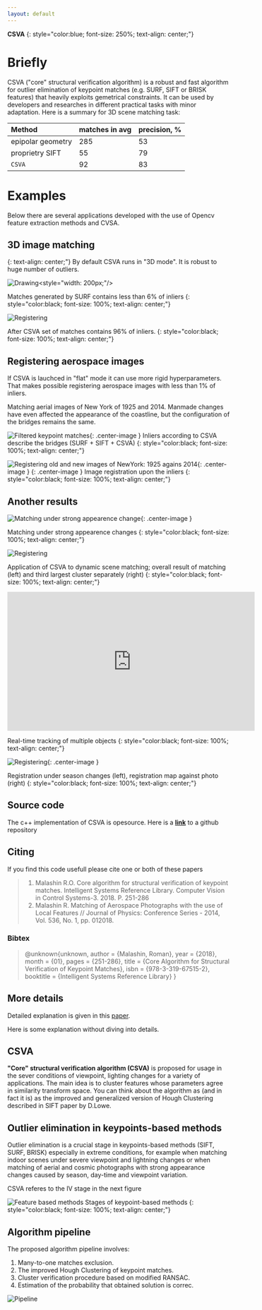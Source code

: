```yaml
---
layout: default
---
```

**CSVA**
{: style="color:blue; font-size: 250%; text-align: center;"}
# Briefly
CSVA ("core" structural verification algorithm) is a robust and fast algorithm for outlier elimination of keypoint matches (e.g. SURF, SIFT or BRISK features) that heavily exploits gemetrical constraints. It can be used by developers and researches in different practical tasks with minor adaptation. Here is a summary for 3D scene matching task:

| Method           | matches in avg|precision, %|
|:-------------    |:---------------|:-----------|
| epipolar geometry|      285       |    53      |
| proprietry SIFT  |      55        |    79      |
| `CSVA`           |      92        |    83      |

# Examples

Below there are several applications developed with the use of Opencv feature extraction methods and CVSA.

## 3D image matching
{: text-align: center;"}
By default CSVA runs in "3D mode".
It is robust to huge number of outliers.

![Drawing](https://raw.githubusercontent.com/malashinroman/CSVA/gh-pages/_site/assets/Initial_matches.png)<style="width: 200px;"/>

Matches generated by SURF contains less than 6% of inliers
{: style="color:black; font-size: 100%; text-align: center;"}

![Registering](https://raw.githubusercontent.com/malashinroman/CSVA/gh-pages/_site/assets/3D_result.png)

After CSVA set of matches contains 96% of inliers.
{: style="color:black; font-size: 100%; text-align: center;"}

## Registering aerospace images
If CSVA is lauchced in "flat" mode it can use more rigid hyperparameters.
That makes possible registering aerospace images with less than 1% of inliers.

Matching aerial images of New York of 1925 and 2014. Manmade changes have even affected the appearance of the coastline, but the configuration of the bridges remains the same.

![Filtered keypoint matches](https://raw.githubusercontent.com/malashinroman/CSVA/gh-pages/_site/assets/New_York_matches.png){: .center-image }
Inliers according to CSVA describe the bridges (SURF + SIFT + CSVA)
{: style="color:black; font-size: 100%; text-align: center;"}

![Registering old and new images of NewYork: 1925 agains 2014](https://raw.githubusercontent.com/malashinroman/CSVA/gh-pages/_site/assets/New_York_result.png){: .center-image }
{: .center-image }
Image registration upon the inliers
{: style="color:black; font-size: 100%; text-align: center;"}

## Another results

![Matching under strong appearence change](https://raw.githubusercontent.com/malashinroman/CSVA/gh-pages/assets/3D%20another_.png){: .center-image }

Matching under strong appearence changes
{: style="color:black; font-size: 100%; text-align: center;"}

![Registering](https://raw.githubusercontent.com/malashinroman/CSVA/gh-pages/assets/non-static_.png)

Application of CSVA to dynamic scene matching; overall result of matching (left) and third largest cluster separately (right)
{: style="color:black; font-size: 100%; text-align: center;"}

<iframe width="560" height="315" src="https://www.youtube.com/embed/ik6-zfD-ozk" frameborder="0" allow="autoplay; encrypted-media" allowfullscreen align="middle"></iframe>

Real-time tracking of multiple objects
{: style="color:black; font-size: 100%; text-align: center;"}

![Registering](https://raw.githubusercontent.com/malashinroman/CSVA/gh-pages/assets/aerospace_2_.png){: .center-image }

Registration under season changes (left), registration map against photo (right)
{: style="color:black; font-size: 100%; text-align: center;"}




## Source code

The c++ implementation of CSVA is opesource.
Here is a [**link**](https://github.com/malashinroman/CSVA/) to a github repository

## Citing
If you find this code usefull please cite one or both of these papers

> 1. Malashin R.O. Core algorithm for structural verification of keypoint matches. Intelligent Systems Reference Library. Computer Vision in Control Systems-3. 2018. P. 251-286
> 2. Malashin R. Matching of Aerospace Photographs with the use of Local Features // Journal of Physics: Conference Series - 2014, Vol. 536, No. 1, pp. 012018.
>

### Bibtex 

> @unknown{unknown,
> author = {Malashin, Roman},
> year = {2018},
> month = {01},
> pages = {251-286},
> title = {Core Algorithm for Structural Verification of Keypoint Matches},
> isbn = {978-3-319-67515-2},
> booktitle = {Intelligent Systems Reference Library}
> }

## More details

Detailed explanation is given in this [paper](http://www.bookmetrix.com/detail/chapter/a7f25ed5-3900-4ab8-8631-d5da27cc1098#readers).

Here is some explanation without diving into details.

## CSVA

**"Core" structural verification algorithm (CSVA)** is proposed for usage in the sever conditions of viewpoint, lighting changes for a variety of applications. The main idea is to cluster features whose parameters agree in similarity transform space. You can think about the algorithm as (and in fact it is) as the improved and generalized version of Hough Clustering described in SIFT paper by D.Lowe. 



## Outlier elimination in keypoints-based methods

Outlier elimination is a crucial stage in keypoints-based methods (SIFT, SURF, BRISK) especially in extreme conditions, for example when matching indoor scenes under severe viewpoint and lightning changes or when matching of aerial and cosmic photographs with strong appearance changes caused by season, day-time and viewpoint variation. 

CSVA referes to the IV stage in the next figure

![Feature based methods](https://raw.githubusercontent.com/malashinroman/CSVA/gh-pages/_site/assets/matching_keypoints.jpg)
Stages of keypoint-based methods
{: style="color:black; font-size: 100%; text-align: center;"}


## Algorithm pipeline

The proposed algorithm pipeline involves:
1. Many-to-one matches exclusion.
2. The improved Hough Clustering of keypoint matches.
3. Cluster verification procedure based on modified RANSAC. 
4. Estimation of the probability that obtained solution is correc.

![Pipeline](https://raw.githubusercontent.com/malashinroman/CSVA/gh-pages/assets/pipeline.png) 
<!-- .element height="20%" width="20%" -->

